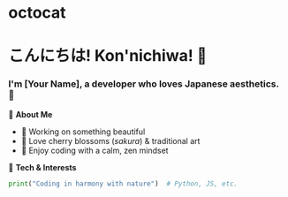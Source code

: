 # octocat
# こんにちは! Kon'nichiwa! 👋  
### I'm [Your Name], a developer who loves Japanese aesthetics. 🎌  

🌸 **About Me**  
- 🔭 Working on something beautiful  
- 🌸 Love cherry blossoms (*sakura*) & traditional art  
- 🎋 Enjoy coding with a calm, zen mindset  

🎎 **Tech & Interests**  
```python
print("Coding in harmony with nature")  # Python, JS, etc.
